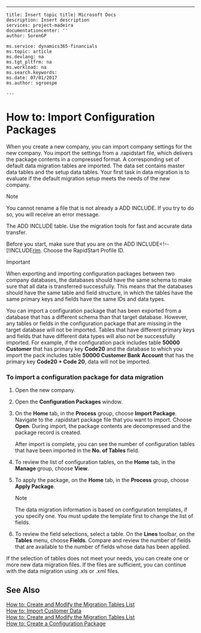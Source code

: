 ---
    title: Insert topic title| Microsoft Docs
    description: Insert description
    services: project-madeira
    documentationcenter: ''
    author: SorenGP

    ms.service: dynamics365-financials
    ms.topic: article
    ms.devlang: na
    ms.tgt_pltfrm: na
    ms.workload: na
    ms.search.keywords:
    ms.date: 07/01/2017
    ms.author: sgroespe

    ---
# How to: Import Configuration Packages
When you create a new company, you can import company settings for the new company. You import the settings from a .rapidstart file, which delivers the package contents in a compressed format. A corresponding set of default data migration tables are imported. The data set contains master data tables and the setup data tables. Your first task in data migration is to evaluate if the default migration setup meets the needs of the new company.  
  
> [!NOTE]  
>  You cannot rename a file that is not already a ADD INCLUDE<!--[!INCLUDE[rim](../../includes/navnow_md.md)]-->. If you try to do so, you will receive an error message.  
  
 The ADD INCLUDE<!--[!INCLUDE[rim](../../includes/navnow_md.md)]--> table. Use the migration tools for fast and accurate data transfer.  
  
 Before you start, make sure that you are on the ADD INCLUDE<!--[!INCLUDE[rim](../../includes/how-to-change-role-centers.md). Choose the RapidStart Profile ID.  
  
> [!IMPORTANT]  
>  When exporting and importing configuration packages between two company databases, the databases should have the same schema to make sure that all data is transferred successfully. This means that the databases should have the same table and field structure, in which the tables have the same primary keys and fields have the same IDs and data types.  
>   
>  You can import a configuration package that has been exported from a database that has a different schema than that target database. However, any tables or fields in the configuration package that are missing in the target database will not be imported. Tables that have different primary keys and fields that have different data types will also not be successfully imported. For example, if the configuration pack includes table **50000 Customer** that has primary key **Code20** and the database to which you import the pack includes table **50000 Customer Bank Account** that has the primary key **Code20 \+ Code 20**, data will not be imported.  
  
### To import a configuration package for data migration  
  
1.  Open the new company.  
  
2.  Open the **Configuration Packages** window.  
  
3.  On the **Home** tab, in the **Process** group, choose **Import Package**. Navigate to the .rapidstart package file that you want to import. Choose **Open**. During import, the package contents are decompressed and the package record is created.  
  
     After import is complete, you can see the number of configuration tables that have been imported in the **No. of Tables** field.  
  
4.  To review the list of configuration tables, on the **Home** tab, in the **Manage** group, choose **View**.  
  
5.  To apply the package, on the **Home** tab, in the **Process** group, choose **Apply Package**.  
  
    > [!NOTE]  
    >  The data migration information is based on configuration templates, if you specify one. You must update the template first to change the list of fields.  
  
6.  To review the field selections, select a table. On the **Lines** toolbar, on the **Tables** menu, choose  **Fields**. Compare and review the number of fields that are available to the number of fields whose data has been applied.  
  
 If the selection of tables does not meet your needs, you can create one or more new data migration files. If the files are sufficient, you can continue with the data migration using .xls or .xml files.  
  
## See Also  
 [How to: Create and Modify the Migration Tables List](../how-to-create-and-modify-the-migration-tables-list.md)   
 [How to: Import Customer Data](../how-to-import-customer-data.md)   
 [How to: Create and Modify the Migration Tables List](../how-to-create-and-modify-the-migration-tables-list.md)   
 [How to: Create a Configuration Package](../how-to-create-a-configuration-package.md)